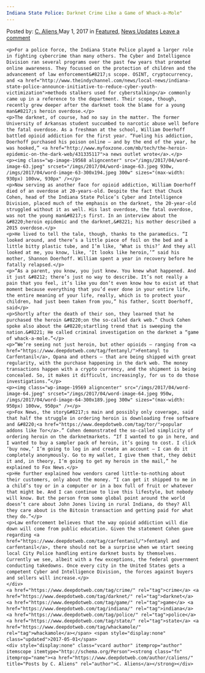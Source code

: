 ```yaml
---
Indiana State Police: Darknet Crime Like a Game of Whack-a-Mole"
---
```

<article class="post-listing post-19530 post type-post status-publish format-standard has-post-thumbnail hentry  tag-crime tag-darknet tag-game tag-indiana tag-police tag-state tag-whackamole">
    <div class="post-inner">
        <span>Posted by: <a href="https://www.deepdotweb.com/author/caliens/" title="">C. Aliens </a></span>
    <span>May 1, 2017</span>
    <span>in <a href="https://www.deepdotweb.com/category/deepdot-news/" rel="category tag">Featured</a>, <a href="https://www.deepdotweb.com/category/news-updates/" rel="category tag">News Updates</a></span>
    <span><a href="https://www.deepdotweb.com/2017/05/01/indiana-state-police-darknet-crime-like-game-whack-mole/#respond">Leave a comment</a></span>
    </p>
    <div class="clear"></div>
    
    <p>For a police force, the Indiana State Police played a larger role in fighting cybercrime than many others. The Cyber and Intelligence Division ran several programs over the past few years that promoted online awareness. They focussed on the protection of children and the advancement of law enforcement&#8217;s scope. OSINT, cryptocurrency, and <a href="http://www.theindychannel.com/news/local-news/indiana-state-police-announce-initiative-to-reduce-cyber-youth-victimization">methods stalkers used for cyberstalking</a> commonly came up in a reference to the department. Their scope, though, recently grew deeper after the darknet took the blame for a young man&#8217;s heroin overdose.</p>
    <p>The darknet, of course, had no say in the matter. The former University of Arkansas student succumbed to narcotic abuse well before the fatal overdose. As a freshman at the school, William Doerhoff battled opioid addiction for the first year. “Fueling his addiction, Doerhoff purchased his poison online – and by the end of the year, he was hooked,” <a href="http://www.myfoxzone.com/mb/tech/the-heroin-epidemic-on-the-dark-web/431335117">a news outlet wrote</a>.</p>
    <p><img class="wp-image-19568 aligncenter" src="/imgs/2017/04/word-image-63.jpeg" srcset="/imgs/2017/04/word-image-63.jpeg 930w, /imgs/2017/04/word-image-63-300x194.jpeg 300w" sizes="(max-width: 930px) 100vw, 930px" /></p>
    <p>Now serving as another face for opioid addiction, William Doerhoff died of an overdose at 20-years-old. Despite the fact that Chuck Cohen, head of the Indiana State Police’s Cyber and Intelligence Division, placed much of the emphasis on the darknet, the 20-year-old struggled without it as well. His last overdose, the fatal overdose, was not the young man&#8217;s first. In an interview about the &#8220;heroin epidemic and the darknet,&#8221; his mother described a 2015 overdose.</p>
    <p>He lived to tell the tale, though, thanks to the paramedics. “I looked around, and there’s a little piece of foil on the bed and a little bitty plastic tube, and I’m like, ‘What is this?’ And they all looked at me, you know, like, ‘It looks like heroin,’” said his mother, Shannon Doerhoff. William spent a year in recovery before he fatally relapsed.</p>
    <p>“As a parent, you know, you just knew. You knew what happened. And it just &#8212; there’s just no way to describe. It’s not really a pain that you feel, it’s like you don’t even know how to exist at that moment because everything that you’d ever done in your entire life, the entire meaning of your life, really, which is to protect your children, had just been taken from you,” his father, Scott Doerhoff, said</p>
    <p>Shortly after the death of their son, they learned that he purchased the heroin &#8220;on the so-called dark web.” Chuck Cohen spoke also about the &#8220;startling trend that is sweeping the nation.&#8221; He called criminal investigation on the darknet a “game of whack-a-mole.”</p>
    <p>“We’re seeing not just heroin, but other opioids – ranging from <a href="https://www.deepdotweb.com/tag/fentanyl/">Fentanyl to Carfentanil</a>, Opana and others – that are being shipped with great regularity, with the purchase happening in the dark web. The money transactions happen with a crypto currency, and the shipment is being concealed. So, it makes it difficult, increasingly, for us to do those investigations.”</p>
    <p><img class="wp-image-19569 aligncenter" src="/imgs/2017/04/word-image-64.jpeg" srcset="/imgs/2017/04/word-image-64.jpeg 950w, /imgs/2017/04/word-image-64-300x189.jpeg 300w" sizes="(max-width: 950px) 100vw, 950px" /></p>
    <p>Fox News, the story&#8217;s main and possibly only coverage, said that half the struggle in ordering heroin is downloading free software and &#8220;<a href="https://www.deepdotweb.com/tag/tor/">popular addons like Tor</a>.” Cohen demonstrated the so-called simplicity of ordering heroin on the darknetmarkets. “If I wanted to go in here, and I wanted to buy a sampler pack of heroin, it’s going to cost. I click ‘buy now,’ I’m going to log in and create an account – I can do it completely anonymously. Go to my wallet, I give them that, they debit it and, in theory, I’m going to get my heroin in the mail,” he explained to Fox News.</p>
    <p>He further explained how vendors cared little-to-nothing about their customers, only about the money. “I can get it shipped to me in a child’s toy or in a computer or in a box full of fruit or whatever that might be. And I can continue to live this lifestyle, but nobody will know. But the person from some global point around the world doesn’t care about John Jones living in rural Indiana, do they? All they care about is the Bitcoin transaction and getting paid for what they do.”</p>
    <p>Law enforcement believes that the way opioid addiction​ will die down will come from public education. Given the statement Cohen gave regarding <a href="https://www.deepdotweb.com/tag/carfentanil/">fentanyl and carfentanil</a>, there should not be a surprise when we start seeing local City Police handling entire darknet busts by themselves. Currently we see, albeit with a few exceptions, the federal government conducting takedowns. Once every city in the United States gets a competent Cyber and Intelligence Division, the forces against buyers and sellers will increase.</p>
    </div>
    <a href="https://www.deepdotweb.com/tag/crime/" rel="tag">crime</a> <a href="https://www.deepdotweb.com/tag/darknet/" rel="tag">darknet</a> <a href="https://www.deepdotweb.com/tag/game/" rel="tag">game</a> <a href="https://www.deepdotweb.com/tag/indiana/" rel="tag">indiana</a> <a href="https://www.deepdotweb.com/tag/police/" rel="tag">police</a> <a href="https://www.deepdotweb.com/tag/state/" rel="tag">state</a> <a href="https://www.deepdotweb.com/tag/whackamole/" rel="tag">whackamole</a></span> <span style="display:none" class="updated">2017-05-01</span>
    <div style="display:none" class="vcard author" itemprop="author" itemscope itemtype="http://schema.org/Person"><strong class="fn" itemprop="name"><a href="https://www.deepdotweb.com/author/caliens/" title="Posts by C. Aliens" rel="author">C. Aliens</a></strong></div>
    
